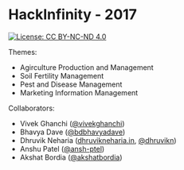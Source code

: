 # HackInfinity - 2017

[![License: CC BY-NC-ND 4.0](https://img.shields.io/badge/License-CC%20BY--NC--ND%204.0-lightgrey.svg)](https://creativecommons.org/licenses/by-nc-nd/4.0/)


Themes:
- Agirculture Production and Management
- Soil Fertility Management
- Pest and Disease Management
- Marketing Information Management


Collaborators:
- Vivek Ghanchi ([@vivekghanchi](https://github.com/vivekghanchi))
- Bhavya Dave  ([@bdbhavyadave](https://github.com/bdbhavyadave))
- Dhruvik Neharia ([dhruvikneharia.in](http://dhruvikneharia.in), [@dhruvikn](https://github.com/dhruvikn))
- Anshu Patel  ([@ansh-ptel](https://github.com/ansh-ptel))
- Akshat Bordia ([@akshatbordia](https://github.com/akshatbordia))
